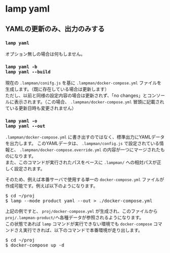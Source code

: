 
# lamp yaml

## YAMLの更新のみ、出力のみする

### `lamp yaml`

オプション無しの場合は何もしません。

### `lamp yaml -b`<br>`lamp yaml --build`

現在の `.lampman/conifg.js` を基に `.lampman/docker-compose.yml` ファイルを生成します。（既に存在している場合は更新します）  
ただし、以前と同様の設定内容の場合は更新されず、「no changes」とコンソールに表示されます。（この場合、 `.lampman/docker-compose.yml` 冒頭に記載されている更新日時も変更されません）

### `lamp yaml -o`<br>`lamp yaml --out`

`.lampman/docker-compose.yml` に書き出すのではなく、標準出力にYAMLデータを出力します。
このYAMLデータは、 `.lampman/config.js` で設定されている情報と、 `.lampman/docker-compose.override.yml` の内容が一つにマージされたものになります。  
また、このコマンドが実行されたパスをベースに `.lampman/` への相対パスが正しく設定されます。

そのため、例えば本番サーバで使用する単一の `docker-compose.yml` ファイルが作成可能です。例えば以下のようになります。

<pre class="cmd">
$ cd ~/proj
$ lamp --mode product yaml --out > ./docker-compose.yml
</pre>

上記の例ですと、 `proj/docker-compose.yml` が生成され、このファイルから `proj/.lampman-product/`へ各種データが参照されるようになります。  
この状態であれば `lamp` コマンドが実行できない環境でも `docker-compose` コマンドさえ実行できれば、以下のコマンドで本番環境が走り出します。

<pre class="cmd">
$ cd ~/proj
$ docker-compose up -d
</pre>
